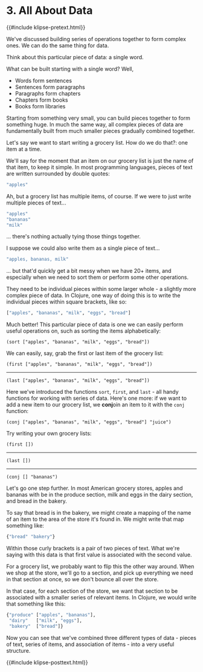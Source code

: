 # 3. All About Data

{{#include klipse-pretext.html}}

We've discussed building series of operations together to form complex ones.
We can do the same thing for data.

Think about this particular piece of data: a single word.

What can be built starting with a single word? Well,

- Words form sentences
- Sentences form paragraphs
- Paragraphs form chapters
- Chapters form books
- Books form libraries

Starting from something very small, you can build pieces together to form something huge.
In much the same way, all complex pieces of data are
fundamentally built from much smaller pieces gradually combined together.

Let's say we want to start writing a grocery list.
How do we do that?: one item at a time.

We'll say for the moment that an item on our grocery list
is just the name of that item, to keep it simple.
In most programming languages, pieces of text are written
surrounded by double quotes:

```clojure
"apples"
```

Ah, but a grocery list has multiple items, of course.
If we were to just write multiple pieces of text...

```clojure
"apples"
"bananas"
"milk"
```

... there's nothing actually tying those things together.

I suppose we could also write them as a single piece of text...

```clojure
"apples, bananas, milk"
```

... but that'd quickly get a bit messy when we have 20+ items,
and especially when we need to sort them or perform some
other operations.

They need to be individual pieces within some larger whole -
a slightly more complex piece of data.
In Clojure, one way of doing this is to write the individual pieces
within square brackets, like so:

```clojure
["apples", "bananas", "milk", "eggs", "bread"]
```

Much better! This particular piece of data is one we can easily
perform useful operations on, such as sorting the items alphabetically:

```klipse
(sort ["apples", "bananas", "milk", "eggs", "bread"])
```

We can easily, say, grab the first or last item of the grocery list:

```klipse
(first ["apples", "bananas", "milk", "eggs", "bread"])
```

<hr />

```klipse
(last ["apples", "bananas", "milk", "eggs", "bread"])
```

Here we've introduced the functions `sort`, `first`, and `last` -
all handy functions for working with series of data.
Here's one more: if we want to add a new item to our grocery list,
we **conj**oin an item to it with the `conj` function:

```klipse
(conj ["apples", "bananas", "milk", "eggs", "bread"] "juice")
```

Try writing your own grocery lists:

```klipse
(first [])
```

<hr />

```klipse
(last [])
```

<hr />

```klipse
(conj [] "bananas")
```

Let's go one step further.
In most American grocery stores, apples and bananas with be in the produce section,
milk and eggs in the dairy section, and bread in the bakery.

To say that bread is in the bakery, we might create a mapping of the name
of an item to the area of the store it's found in.
We might write that map something like:

```clojure
{"bread" "bakery"}
```

Within those curly brackets is a pair of two pieces of text.
What we're saying with this data is that first value
is associated with the second value.

For a grocery list, we probably want to flip this the other way around.
When we shop at the store, we'll go to a section, and pick up everything
we need in that section at once, so we don't bounce all over the store.

In that case, for each section of the store, we want that section to be
associated with a smaller series of relevant items.
In Clojure, we would write that something like this:

```clojure
{"produce" ["apples", "bananas"],
 "dairy"   ["milk", "eggs"],
 "bakery"  ["bread"]}
```

Now you can see that we've combined three different types of data -
pieces of text, series of items, and association of items -
into a very useful structure.

{{#include klipse-posttext.html}}
